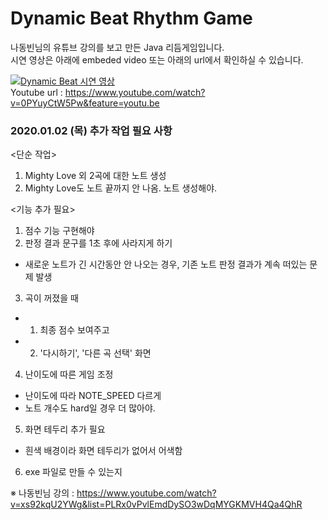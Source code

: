 # Dynamic Beat Rhythm Game 

나동빈님의 유튜브 강의를 보고 만든 Java 리듬게임입니다.   
시연 영상은 아래에 embeded video 또는 아래의 url에서 확인하실 수 있습니다.   

[![Dynamic Beat 시연 영상](https://img.youtube.com/vi/0PYuyCtW5Pw/0.jpg)](https://www.youtube.com/watch?v=0PYuyCtW5Pw)  
Youtube url : https://www.youtube.com/watch?v=0PYuyCtW5Pw&feature=youtu.be

  
  
### 2020.01.02 (목) 추가 작업 필요 사항 

<단순 작업>
1. Mighty Love 외 2곡에 대한 노트 생성
2. Mighty Love도 노트 끝까지 안 나옴. 노트 생성해야. 

<기능 추가 필요>
1. 점수 기능 구현해야 
2. 판정 결과 문구를 1초 후에 사라지게 하기 
 - 새로운 노트가 긴 시간동안 안 나오는 경우, 기존 노트 판정 결과가 계속 떠있는 문제 발생 
3. 곡이 꺼졌을 때 
 - 1) 최종 점수 보여주고 
 - 2) '다시하기', '다른 곡 선택' 화면 
4. 난이도에 따른 게임 조정
 - 난이도에 따라 NOTE_SPEED 다르게 
 - 노트 개수도 hard일 경우 더 많아야.   
5. 화면 테두리 추가 필요
 - 흰색 배경이라 화면 테두리가 없어서 어색함
6. exe 파일로 만들 수 있는지  

※ 나동빈님 강의 : https://www.youtube.com/watch?v=xs92kqU2YWg&list=PLRx0vPvlEmdDySO3wDqMYGKMVH4Qa4QhR
